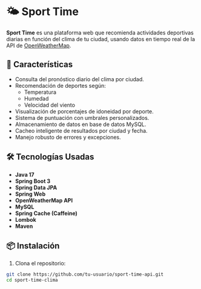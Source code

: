 # 🌤️ Sport Time

**Sport Time** es una plataforma web que recomienda actividades deportivas diarias en función del clima de tu ciudad, usando datos en tiempo real de la API de [OpenWeatherMap](https://openweathermap.org/).

## 🚀 Características

- Consulta del pronóstico diario del clima por ciudad.
- Recomendación de deportes según:
  - Temperatura
  - Humedad
  - Velocidad del viento
- Visualización de porcentajes de idoneidad por deporte.
- Sistema de puntuación con umbrales personalizados.
- Almacenamiento de datos en base de datos MySQL.
- Cacheo inteligente de resultados por ciudad y fecha.
- Manejo robusto de errores y excepciones.

## 🛠️ Tecnologías Usadas

- **Java 17**
- **Spring Boot 3**
- **Spring Data JPA**
- **Spring Web**
- **OpenWeatherMap API**
- **MySQL**
- **Spring Cache (Caffeine)**
- **Lombok**
- **Maven**

## 📦 Instalación

1. Clona el repositorio:

```bash
git clone https://github.com/tu-usuario/sport-time-api.git
cd sport-time-clima
